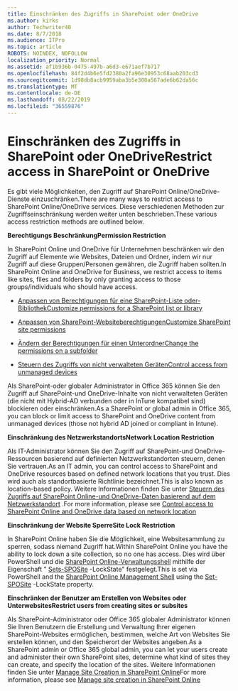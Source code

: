 ```yaml
---
title: Einschränken des Zugriffs in SharePoint oder OneDrive
ms.author: kirks
author: Techwriter40
ms.date: 8/7/2018
ms.audience: ITPro
ms.topic: article
ROBOTS: NOINDEX, NOFOLLOW
localization_priority: Normal
ms.assetid: af1b936b-0475-497b-a6d3-e671aef7b717
ms.openlocfilehash: 84f2d4b6e5fd2380a2fa96e30953c68aab203cd3
ms.sourcegitcommit: 1d98db8acb9959aba3b5e308a567ade6b62da56c
ms.translationtype: MT
ms.contentlocale: de-DE
ms.lasthandoff: 08/22/2019
ms.locfileid: "36559876"
---
```

# <a name="restrict-access-in-sharepoint-or-onedrive"></a><span data-ttu-id="659ec-102">Einschränken des Zugriffs in SharePoint oder OneDrive</span><span class="sxs-lookup"><span data-stu-id="659ec-102">Restrict access in SharePoint or OneDrive</span></span>

<span data-ttu-id="659ec-103">Es gibt viele Möglichkeiten, den Zugriff auf SharePoint Online/OneDrive-Dienste einzuschränken.</span><span class="sxs-lookup"><span data-stu-id="659ec-103">There are many ways to restrict access to SharePoint Online/OneDrive services.</span></span> <span data-ttu-id="659ec-104">Diese verschiedenen Methoden zur Zugriffseinschränkung werden weiter unten beschrieben.</span><span class="sxs-lookup"><span data-stu-id="659ec-104">These various access restriction methods are outlined below.</span></span> 

<span data-ttu-id="659ec-105">**Berechtigungs Beschränkung**</span><span class="sxs-lookup"><span data-stu-id="659ec-105">**Permission Restriction**</span></span>

<span data-ttu-id="659ec-106">In SharePoint Online und OneDrive für Unternehmen beschränken wir den Zugriff auf Elemente wie Websites, Dateien und Ordner, indem wir nur Zugriff auf diese Gruppen/Personen gewähren, die Zugriff haben sollten.</span><span class="sxs-lookup"><span data-stu-id="659ec-106">In SharePoint Online and OneDrive for Business, we restrict access to items like sites, files and folders by only granting access to those groups/individuals who should have access.</span></span>

- [<span data-ttu-id="659ec-107">Anpassen von Berechtigungen für eine SharePoint-Liste oder-Bibliothek</span><span class="sxs-lookup"><span data-stu-id="659ec-107">Customize permissions for a SharePoint list or library</span></span>](https://support.office.com/article/Customize-permissions-for-a-SharePoint-list-or-library-02d770f3-59eb-4910-a608-5f84cc297782)

- [<span data-ttu-id="659ec-108">Anpassen von SharePoint-Websiteberechtigungen</span><span class="sxs-lookup"><span data-stu-id="659ec-108">Customize SharePoint site permissions</span></span>](https://docs.microsoft.com/sharepoint/customize-sharepoint-site-permissions)

- [<span data-ttu-id="659ec-109">Ändern der Berechtigungen für einen Unterordner</span><span class="sxs-lookup"><span data-stu-id="659ec-109">Change the permissions on a subfolder</span></span>](https://support.office.com/article/Change-the-permissions-on-a-subfolder-5427BD7C-F20A-4F75-8CF2-5359DD45A1A6)

- [<span data-ttu-id="659ec-110">Steuern des Zugriffs von nicht verwalteten Geräten</span><span class="sxs-lookup"><span data-stu-id="659ec-110">Control access from unmanaged devices</span></span>](https://docs.microsoft.com/sharepoint/control-access-from-unmanaged-devices)

<span data-ttu-id="659ec-111">Als SharePoint-oder globaler Administrator in Office 365 können Sie den Zugriff auf SharePoint-und OneDrive-Inhalte von nicht verwalteten Geräten (die nicht mit Hybrid-AD verbunden oder in InTune kompatibel sind) blockieren oder einschränken.</span><span class="sxs-lookup"><span data-stu-id="659ec-111">As a SharePoint or global admin in Office 365, you can block or limit access to SharePoint and OneDrive content from unmanaged devices (those not hybrid AD joined or compliant in Intune).</span></span>

<span data-ttu-id="659ec-112">**Einschränkung des Netzwerkstandorts**</span><span class="sxs-lookup"><span data-stu-id="659ec-112">**Network Location Restriction**</span></span>

<span data-ttu-id="659ec-113">Als IT-Administrator können Sie den Zugriff auf SharePoint-und OneDrive-Ressourcen basierend auf definierten Netzwerkstandorten steuern, denen Sie vertrauen.</span><span class="sxs-lookup"><span data-stu-id="659ec-113">As an IT admin, you can control access to SharePoint and OneDrive resources based on defined network locations that you trust.</span></span> <span data-ttu-id="659ec-114">Dies wird auch als standortbasierte Richtlinie bezeichnet.</span><span class="sxs-lookup"><span data-stu-id="659ec-114">This is also known as location-based policy.</span></span> <span data-ttu-id="659ec-115">Weitere Informationen finden Sie unter [Steuern des Zugriffs auf SharePoint Online-und OneDrive-Daten basierend auf dem Netzwerkstandort](https://docs.microsoft.com/sharepoint/control-access-based-on-network-location) .</span><span class="sxs-lookup"><span data-stu-id="659ec-115">For more information, please see [Control access to SharePoint Online and OneDrive data based on network location](https://docs.microsoft.com/sharepoint/control-access-based-on-network-location)</span></span>

<span data-ttu-id="659ec-116">**Einschränkung der Website Sperre**</span><span class="sxs-lookup"><span data-stu-id="659ec-116">**Site Lock Restriction**</span></span> 

<span data-ttu-id="659ec-117">In SharePoint Online haben Sie die Möglichkeit, eine Websitesammlung zu sperren, sodass niemand Zugriff hat.</span><span class="sxs-lookup"><span data-stu-id="659ec-117">Within SharePoint Online you have the ability to lock down a site collection, so no one has access.</span></span> <span data-ttu-id="659ec-118">Dies wird über PowerShell und die [SharePoint Online-Verwaltungsshell](https://docs.microsoft.com/powershell/sharepoint/sharepoint-online/connect-sharepoint-online?view=sharepoint-ps) mithilfe der Eigenschaft " [Sets-SPOSite](https://docs.microsoft.com/powershell/module/sharepoint-online/set-sposite?view=sharepoint-ps) -LockState" festgelegt.</span><span class="sxs-lookup"><span data-stu-id="659ec-118">This is set via PowerShell and the [SharePoint Online Management Shell](https://docs.microsoft.com/powershell/sharepoint/sharepoint-online/connect-sharepoint-online?view=sharepoint-ps) using the [Set-SPOSite](https://docs.microsoft.com/powershell/module/sharepoint-online/set-sposite?view=sharepoint-ps) -LockState property.</span></span>

<span data-ttu-id="659ec-119">**Einschränken der Benutzer am Erstellen von Websites oder Unterwebsites**</span><span class="sxs-lookup"><span data-stu-id="659ec-119">**Restrict users from creating sites or subsites**</span></span>

<span data-ttu-id="659ec-120">Als SharePoint-Administrator oder Office 365 globaler Administrator können Sie Ihren Benutzern die Erstellung und Verwaltung Ihrer eigenen SharePoint-Websites ermöglichen, bestimmen, welche Art von Websites Sie erstellen können, und den Speicherort der Websites angeben.</span><span class="sxs-lookup"><span data-stu-id="659ec-120">As a SharePoint admin or Office 365 global admin, you can let your users create and administer their own SharePoint sites, determine what kind of sites they can create, and specify the location of the sites.</span></span> <span data-ttu-id="659ec-121">Weitere Informationen finden Sie unter [Manage Site Creation in SharePoint Online](https://docs.microsoft.com/sharepoint/manage-site-creation)</span><span class="sxs-lookup"><span data-stu-id="659ec-121">For more information, please see [Manage site creation in SharePoint Online](https://docs.microsoft.com/sharepoint/manage-site-creation)</span></span>

